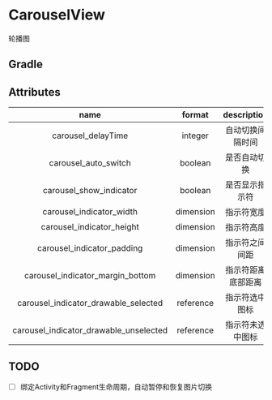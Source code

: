 # CarouselView

轮播图

## Gradle

## Attributes

|name|format|description|
|:---:|:---:|:---:|
| carousel_delayTime | integer | 自动切换间隔时间
| carousel_auto_switch | boolean | 是否自动切换
| carousel_show_indicator | boolean | 是否显示指示符
| carousel_indicator_width | dimension | 指示符宽度
| carousel_indicator_height | dimension | 指示符高度
| carousel_indicator_padding | dimension | 指示符之间间距
| carousel_indicator_margin_bottom | dimension | 指示符距离底部距离
| carousel_indicator_drawable_selected | reference | 指示符选中图标
| carousel_indicator_drawable_unselected | reference | 指示符未选中图标

## TODO

- [ ] 绑定Activity和Fragment生命周期，自动暂停和恢复图片切换